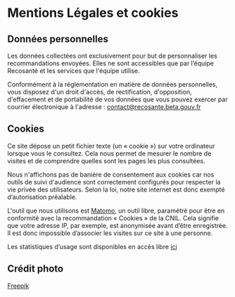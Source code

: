 # Mentions Légales et cookies

## Données personnelles

Les données collectées ont exclusivement pour but de personnaliser les recommandations envoyées. Elles ne sont accessibles que par l’équipe Recosanté et les services que l'équipe utilise.

Conformément à la réglementation en matière de données personnelles, vous disposez d'un droit d'accès, de rectification, d'opposition, d'effacement et de portabilité de vos données que vous pouvez exercer par courrier électronique à l'adresse : contact@recosante.beta.gouv.fr

## Cookies

Ce site dépose un petit fichier texte (un « cookie ») sur votre ordinateur lorsque vous le consultez. Cela nous permet de mesurer le nombre de visites et de comprendre quelles sont les pages les plus consultées.

Nous n'affichons pas de banière de consentement aux cookies car nos outils de suivi d'audience sont correctement configurés pour respecter la vie privée des utilisateurs. Selon la loi, notre site internet est donc exempté d’autorisation préalable.

L'outil que nous utilisons est [Matomo](https://matomo.org/), un outil libre, paramétré pour être en conformité avec la recommandation « Cookies » de la CNIL. Cela signifie que votre adresse IP, par exemple, est anonymisée avant d’être enregistrée. Il est donc impossible d’associer les visites sur ce site à une personne.

Les statistiques d’usage sont disponibles en accès libre [ici](https://stats.data.gouv.fr/index.php?module=CoreHome&action=index&date=yesterday&period=day&idSite=157&updated=1#?idSite=157&period=day&date=yesterday&category=Dashboard_Dashboard&subcategory=1)

## Crédit photo

[Freepik](https://freepik.com)
